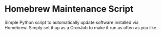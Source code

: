 # Homebrew Maintenance Script

Simple Python script to automatically update software installed via Homebrew. Simply set it up as a CronJob to make it run as often as you like.
